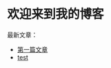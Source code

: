 # 欢迎来到我的博客

最新文章：
- [第一篇文章](/Binbim-Blog/posts/first-post.html)
- [test](/Binbim-Blog/posts/QQ20241129-14031.html)